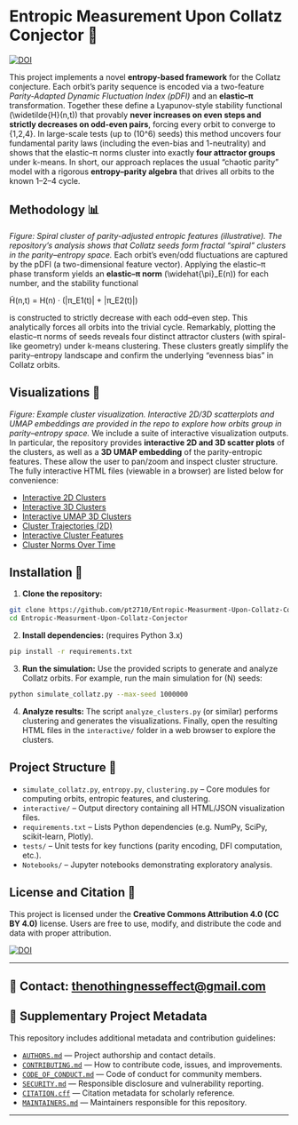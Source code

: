# Entropic Measurement Upon Collatz Conjector 🚀

[![DOI](https://zenodo.org/badge/DOI/10.5281/zenodo.15724259.svg)](https://doi.org/10.5281/zenodo.15724259)

This project implements a novel **entropy-based framework** for the Collatz conjecture. Each orbit’s parity sequence is encoded via a two-feature *Parity-Adapted Dynamic Fluctuation Index (pDFI)* and an **elastic–π** transformation. Together these define a Lyapunov-style stability functional \(\widetilde{H}(n,t)\) that provably **never increases on even steps and strictly decreases on odd-even pairs**, forcing every orbit to converge to {1,2,4}. In large-scale tests (up to \(10^6\) seeds) this method uncovers four fundamental parity laws (including the even-bias and 1-neutrality) and shows that the elastic–π norms cluster into exactly **four attractor groups** under k-means. In short, our approach replaces the usual “chaotic parity” model with a rigorous **entropy–parity algebra** that drives all orbits to the known 1–2–4 cycle.

## Methodology 📊

*Figure: Spiral cluster of parity-adjusted entropic features (illustrative). The repository’s analysis shows that Collatz seeds form fractal “spiral” clusters in the parity–entropy space.* Each orbit’s even/odd fluctuations are captured by the pDFI (a two-dimensional feature vector). Applying the elastic–π phase transform yields an **elastic–π norm** \(\widehat{\pi}_E(n)\) for each number, and the stability functional


H̃(n,t) = H(n) · (|π_E1(t)| + |π_E2(t)|)


is constructed to strictly decrease with each odd–even step. This analytically forces all orbits into the trivial cycle. Remarkably, plotting the elastic–π norms of seeds reveals four distinct attractor clusters (with spiral-like geometry) under k-means clustering. These clusters greatly simplify the parity–entropy landscape and confirm the underlying “evenness bias” in Collatz orbits.

## Visualizations 🎥

*Figure: Example cluster visualization. Interactive 2D/3D scatterplots and UMAP embeddings are provided in the repo to explore how orbits group in parity–entropy space.* We include a suite of interactive visualization outputs. In particular, the repository provides **interactive 2D and 3D scatter plots** of the clusters, as well as a **3D UMAP embedding** of the parity-entropic features. These allow the user to pan/zoom and inspect cluster structure. The fully interactive HTML files (viewable in a browser) are listed below for convenience:

* [Interactive 2D Clusters](interactive_clusters.html)
* [Interactive 3D Clusters](interactive_clusters_3d.html)
* [Interactive UMAP 3D Clusters](clusters_umap_3d_interactive.html)
* [Cluster Trajectories (2D)](interactive_cluster_trajectories.html)
* [Interactive Cluster Features](interactive_cluster_features.html)
* [Cluster Norms Over Time](interactive_cluster_norms.html)

## Installation 🔧

1. **Clone the repository:**

```bash
git clone https://github.com/pt2710/Entropic-Measurment-Upon-Collatz-Conjector.git
cd Entropic-Measurment-Upon-Collatz-Conjector
```

2. **Install dependencies:** (requires Python 3.x)

```bash
pip install -r requirements.txt
```

3. **Run the simulation:** Use the provided scripts to generate and analyze Collatz orbits. For example, run the main simulation for \(N\) seeds:

```bash
python simulate_collatz.py --max-seed 1000000
```

4. **Analyze results:** The script `analyze_clusters.py` (or similar) performs clustering and generates the visualizations. Finally, open the resulting HTML files in the `interactive/` folder in a web browser to explore the clusters.

## Project Structure 📁

* `simulate_collatz.py`, `entropy.py`, `clustering.py` – Core modules for computing orbits, entropic features, and clustering.
* `interactive/` – Output directory containing all HTML/JSON visualization files.
* `requirements.txt` – Lists Python dependencies (e.g. NumPy, SciPy, scikit-learn, Plotly).
* `tests/` – Unit tests for key functions (parity encoding, DFI computation, etc.).
* `Notebooks/` – Jupyter notebooks demonstrating exploratory analysis.

## License and Citation 📜

This project is licensed under the **Creative Commons Attribution 4.0 (CC BY 4.0)** license. Users are free to use, modify, and distribute the code and data with proper attribution.

[![DOI](https://zenodo.org/badge/DOI/10.5281/zenodo.15724259.svg)](https://doi.org/10.5281/zenodo.15724259)

---

📧 **Contact**: [thenothingnesseffect@gmail.com](mailto:thenothingnesseffect@gmail.com)
---

## 📄 Supplementary Project Metadata

This repository includes additional metadata and contribution guidelines:

- [`AUTHORS.md`](./AUTHORS.md) — Project authorship and contact details.
- [`CONTRIBUTING.md`](./CONTRIBUTING.md) — How to contribute code, issues, and improvements.
- [`CODE_OF_CONDUCT.md`](./CODE_OF_CONDUCT.md) — Code of conduct for community members.
- [`SECURITY.md`](./SECURITY.md) — Responsible disclosure and vulnerability reporting.
- [`CITATION.cff`](./CITATION.cff) — Citation metadata for scholarly reference.
- [`MAINTAINERS.md`](./MAINTAINERS.md) — Maintainers responsible for this repository.

---